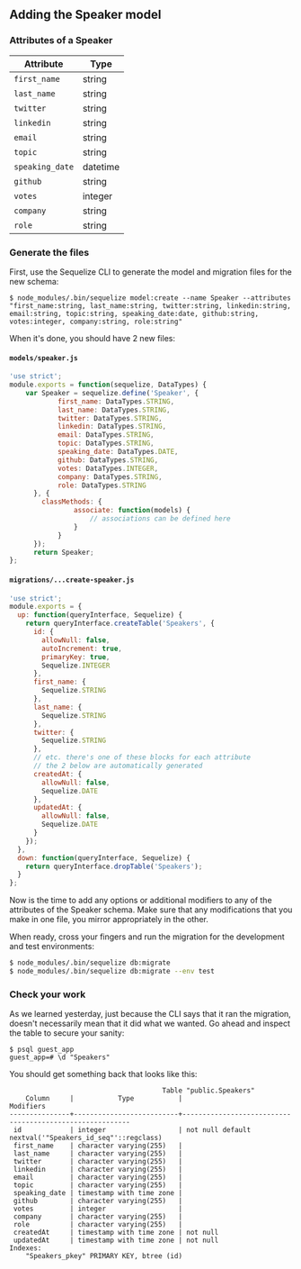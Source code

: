 ## Adding the Speaker model

### Attributes of a Speaker

Attribute       | Type
--------------- | ---------
`first_name`    | string
`last_name`     | string
`twitter`       | string
`linkedin`      | string
`email`         | string
`topic`         | string
`speaking_date` | datetime
`github`        | string
`votes`         | integer
`company`       | string
`role`          | string

### Generate the files

First, use the Sequelize CLI to generate the model and migration files for the new schema:

```
$ node_modules/.bin/sequelize model:create --name Speaker --attributes "first_name:string, last_name:string, twitter:string, linkedin:string, email:string, topic:string, speaking_date:date, github:string, votes:integer, company:string, role:string"
```

When it's done, you should have 2 new files:

#### `models/speaker.js`
	
```javascript
'use strict';
module.exports = function(sequelize, DataTypes) {
	var Speaker = sequelize.define('Speaker', {
    		first_name: DataTypes.STRING,
    		last_name: DataTypes.STRING,
    		twitter: DataTypes.STRING,
    		linkedin: DataTypes.STRING,
    		email: DataTypes.STRING,
    		topic: DataTypes.STRING,
    		speaking_date: DataTypes.DATE,
    		github: DataTypes.STRING,
    		votes: DataTypes.INTEGER,
    		company: DataTypes.STRING,
    		role: DataTypes.STRING
	  }, {
	  	classMethods: {
      			associate: function(models) {
        			// associations can be defined here
	      		}
	    	}
	  });
	  return Speaker;
};
```

#### `migrations/...create-speaker.js`

```javascript
'use strict';
module.exports = {
  up: function(queryInterface, Sequelize) {
    return queryInterface.createTable('Speakers', {
      id: {
        allowNull: false,
        autoIncrement: true,
        primaryKey: true,
        Sequelize.INTEGER
      },
      first_name: {
        Sequelize.STRING
      },
      last_name: {
        Sequelize.STRING
      },
      twitter: {
        Sequelize.STRING
      },
      // etc. there's one of these blocks for each attribute
      // the 2 below are automatically generated
      createdAt: {
        allowNull: false,
        Sequelize.DATE
      },
      updatedAt: {
        allowNull: false,
        Sequelize.DATE
      }
    });
  },
  down: function(queryInterface, Sequelize) {
    return queryInterface.dropTable('Speakers');
  }
};
```

Now is the time to add any options or additional modifiers to any of the attributes of the Speaker schema.  Make sure that any modifications that you make in one file, you mirror appropriately in the other.

When ready, cross your fingers and run the migration for the development and test environments:

```sh
$ node_modules/.bin/sequelize db:migrate
$ node_modules/.bin/sequelize db:migrate --env test
```

### Check your work

As we learned yesterday, just because the CLI says that it ran the migration, doesn't necessarily mean that it did what we wanted. Go ahead and inspect the table to secure your sanity:

```
$ psql guest_app
guest_app=# \d "Speakers"
```

You should get something back that looks like this:

```
                                      Table "public.Speakers"
    Column     |           Type           |                        Modifiers
---------------+--------------------------+---------------------------------------------------------
 id            | integer                  | not null default nextval('"Speakers_id_seq"'::regclass)
 first_name    | character varying(255)   |
 last_name     | character varying(255)   |
 twitter       | character varying(255)   |
 linkedin      | character varying(255)   |
 email         | character varying(255)   |
 topic         | character varying(255)   |
 speaking_date | timestamp with time zone |
 github        | character varying(255)   |
 votes         | integer                  |
 company       | character varying(255)   |
 role          | character varying(255)   |
 createdAt     | timestamp with time zone | not null
 updatedAt     | timestamp with time zone | not null
Indexes:
    "Speakers_pkey" PRIMARY KEY, btree (id)
```